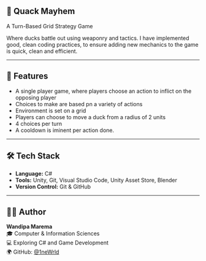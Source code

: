 ## 🦆 Quack Mayhem 

A Turn-Based Grid Strategy Game

 Where ducks battle out using weaponry and tactics. 
 I have implemented good, clean coding practices, to ensure adding new mechanics to the game is quick, clean and efficient.

---

## 📌 Features

- A single player game, where players choose an action to inflict on the opposing player
- Choices to make are based pn a variety of actions
- Environment is set on a grid
- Players can choose to move a duck from a radius of 2 units
- 4 choices per turn
- A cooldown is iminent per action done.

---

## 🛠️ Tech Stack

- **Language:** C#
- **Tools:** Unity, Git, Visual Studio Code, Unity Asset Store, Blender
- **Version Control:** Git & GitHub

---

## 🙋‍♂️ Author

**Wandipa Marema**  
🎓 Computer & Information Sciences  
💻 Exploring C# and Game Development  
🌍 GitHub: [@1neWrld](https://github.com/1neWrld)
